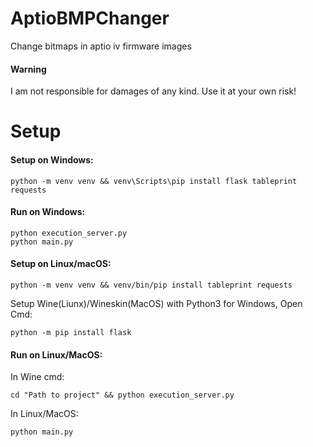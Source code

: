 # AptioBMPChanger
Change bitmaps in aptio iv firmware images

#### Warning
I am not responsible for damages of any kind. Use it at your own risk!

# Setup
#### Setup on Windows:
```
python -m venv venv && venv\Scripts\pip install flask tableprint requests
```

#### Run on Windows:
```
python execution_server.py
python main.py
```

#### Setup on Linux/macOS:
```
python -m venv venv && venv/bin/pip install tableprint requests
```
Setup Wine(Liunx)/Wineskin(MacOS) with Python3 for Windows, Open Cmd:
```
python -m pip install flask
```

#### Run on Linux/MacOS:
In Wine cmd:
```
cd "Path to project" && python execution_server.py
```
In Linux/MacOS:
```
python main.py
```
